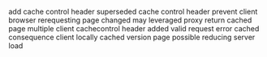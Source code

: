 add cache control header superseded cache control header prevent client browser rerequesting page changed may leveraged proxy return cached page multiple client cachecontrol header added valid request error cached consequence client locally cached version page possible reducing server load